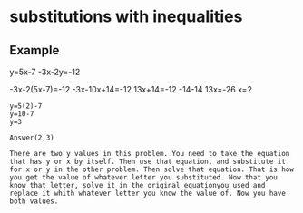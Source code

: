 # substitutions with inequalities

## Example
y=5x-7
-3x-2y=-12

-3x-2(5x-7)=-12
-3x-10x+14=-12
13x+14=-12
    -14-14
    13x=-26
    x=2


    y=5(2)-7
    y=10-7
    y=3

    Answer(2,3)

    There are two y values in this problem. You need to take the equation that has y or x by itself. Then use that equation, and substitute it for x or y in the other problem. Then solve that equation. That is how you get the value of whatever letter you substituted. Now that you know that letter, solve it in the original equationyou used and replace it whith whatever letter you know the value of. Now you have both values. 